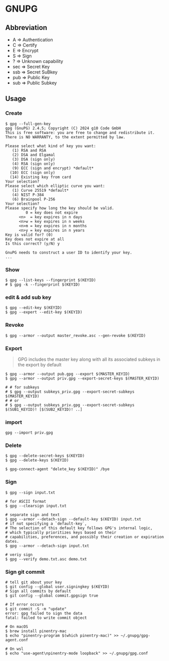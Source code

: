 # GNUPG

## Abbreviation

- A    =>    Authentication
- C    =>    Certify
- E    =>    Encrypt
- S    =>    Sign
- ?    =>    Unknown capability
- sec  =>    Secret Key
- ssb  =>    Secret SuBkey
- pub  =>    Public Key
- sub  =>    Public Subkey
## Usage

### Create

```shell
$ gpg --full-gen-key
gpg (GnuPG) 2.4.5; Copyright (C) 2024 g10 Code GmbH
This is free software: you are free to change and redistribute it.
There is NO WARRANTY, to the extent permitted by law.

Please select what kind of key you want:
   (1) RSA and RSA
   (2) DSA and Elgamal
   (3) DSA (sign only)
   (4) RSA (sign only)
   (9) ECC (sign and encrypt) *default*
  (10) ECC (sign only)
  (14) Existing key from card
Your selection?
Please select which elliptic curve you want:
   (1) Curve 25519 *default*
   (4) NIST P-384
   (6) Brainpool P-256
Your selection?
Please specify how long the key should be valid.
         0 = key does not expire
      <n>  = key expires in n days
      <n>w = key expires in n weeks
      <n>m = key expires in n months
      <n>y = key expires in n years
Key is valid for? (0)
Key does not expire at all
Is this correct? (y/N) y

GnuPG needs to construct a user ID to identify your key.
...
```

### Show
```shell
$ gpg --list-keys --fingerprint $(KEYID) 
# $ gpg -k --fingerprint $(KEYID) 
```

### edit & add sub key

```shell
$ gpg --edit-key $(KEYID)
$ gpg --expert --edit-key $(KEYID)
```

### Revoke
```shell
$ gpg --armor --output master_revoke.asc --gen-revoke $(KEYID)
```

### Export

> GPG includes the master key along with all its associated subkeys in the export by default

```shell
$ gpg --armor --output pub.gpg --export $(MASTER_KEYID)
$ gpg --armor --output priv.gpg --export-secret-keys $(MASTER_KEYID)

# # for subkeys
# $ gpg --output subkeys_priv.gpg --export-secret-subkeys $(MASTER_KEYID)
# # or
# $ gpg --output subkeys_priv.gpg --export-secret-subkeys $(SUB1_KEYID)! [$(SUB2_KEYID)! ..]
```
### import

```shell
gpg --import priv.gpg
```

### Delete
```shell
$ gpg --delete-secret-keys $(KEYID)
$ gpg --delete-keys $(KEYID)

$ gpg-connect-agent "delete_key $(KEYID)" /bye
```

### Sign
```shell
$ gpg --sign input.txt

# for ASCII format
$ gpg --clearsign input.txt

# separate sign and text
$ gpg --armor --detach-sign --default-key $(KEYID) input.txt
# if not specifying a `default-key`,
# The selection of this default key follows GPG's internal logic,
# which typically prioritizes keys based on their
# capabilities, preferences, and possibly their creation or expiration dates.
$ gpg --armor --detach-sign input.txt

# veriy sign
$ gpg --verify demo.txt.asc demo.txt
```

### Sign git commit

```shell
# tell git about your key
$ git config --global user.signingkey $(KEYID)
# Sign all commits by default
$ git config --global commit.gpgsign true

# If error occurs
$ git commit -S -m "update"
error: gpg failed to sign the data
fatal: failed to write commit object

# On macOS
$ brew install pinentry-mac
$ echo "pinentry-program $(which pinentry-mac)" >> ~/.gnupg/gpg-agent.conf

# On wsl
$ echo "use-agent\npinentry-mode loopback" >> ~/.gnupg/gpg.conf
```